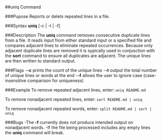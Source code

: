 ##uniq Command

###Pupose
Reports or delets repeated lines in a file.

###Syntax
**uniq** <filename> [-c | -t | -f]

###Description
The **uniq** command removes consecutive duplicate lines from a file. It reads input
from either standard input or a specified file and compares adjacent lines to eliminate
repeated occurrences. Because only adjacent duplicate lines are removed it is sypically
used in conjusction with the **sort** command to ensure all duplicates are adjacent. The
unique lines are then written to standard output.

###Flags
-**-c** prints the count of the unique lines
-**-t** output the total number of unique lines or words at the end
-**-f** allows the user to ignore case (case-insensitive comparison for uniqueness)

###Example
To remove repeated adjacent lines, enter:
`uniq README.md`

To remove nonadjacent repeated lines, enter:
`sort README.md | uniq` 

To remove nonadjacent repeated words, enter:
`split README.md | sort | uniq`

###Bugs
-The **-f** currently does not produce intended output on nonadjacent words.
-If the file being processed includes any empty lines the **uniq** command will break.
